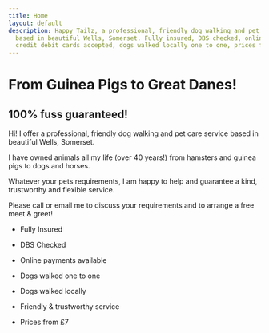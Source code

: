 ```yaml
---
title: Home
layout: default
description: Happy Tailz, a professional, friendly dog walking and pet care service
  based in beautiful Wells, Somerset. Fully insured, DBS checked, online payments,
  credit debit cards accepted, dogs walked locally one to one, prices from £8.
---
```


# From Guinea Pigs to Great Danes!
## 100% fuss guaranteed!

Hi! I offer a professional, friendly dog walking and pet care service based in beautiful Wells, Somerset.

I have owned animals all my life (over 40 years!) from hamsters and guinea pigs to dogs and horses.

Whatever your pets requirements, I am happy to help and guarantee a kind, trustworthy and flexible service.

Please call or email me to discuss your requirements and to arrange a free meet & greet!

* Fully Insured

* DBS Checked

* Online payments available

* Dogs walked one to one

* Dogs walked locally

* Friendly & trustworthy service

* Prices from £7
